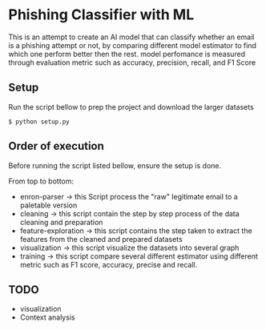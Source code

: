 # Phishing Classifier with ML

This is an attempt to create an AI model that can classify whether an email is a phishing attempt or not, by comparing different model estimator to find which one perform better then the rest. model perfomance is measured through evaluation metric such as accuracy, precision, recall, and F1 Score

## Setup
Run the script bellow to prep the project and download the larger datasets

    $ python setup.py

## Order of execution
Before running the script listed bellow, ensure the setup is done.

From top to bottom:
- enron-parser -> this Script process the "raw" legitimate email to a paletable version
- cleaning -> this script contain the step by step process of the data cleaning and preparation
- feature-exploration -> this script contains the step taken to extract the features from the cleaned and prepared datasets
- visualization -> this script visualize the datasets into several graph
- training -> this script compare several different estimator using different metric such as F1 score, accuracy, precise and recall.

## TODO
- visualization
- Context analysis
